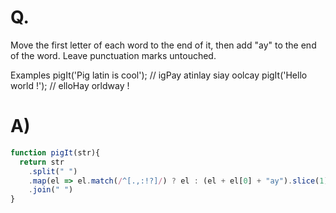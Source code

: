 # Q.
Move the first letter of each word to the end of it, then add "ay" to the end of the word. Leave punctuation marks untouched.

Examples
pigIt('Pig latin is cool'); // igPay atinlay siay oolcay
pigIt('Hello world !');     // elloHay orldway !



# A)
```js
function pigIt(str){
  return str
    .split(" ")
    .map(el => el.match(/^[.,:!?]/) ? el : (el + el[0] + "ay").slice(1))
    .join(" ")
}
```
